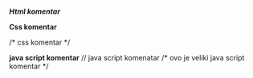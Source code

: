 ***Html komentar***

<!--...-->

**Css komentar**

/*
css komentar
*/

**java script komentar**
// java script komenatar
/*
ovo je veliki java script komentar
*/
